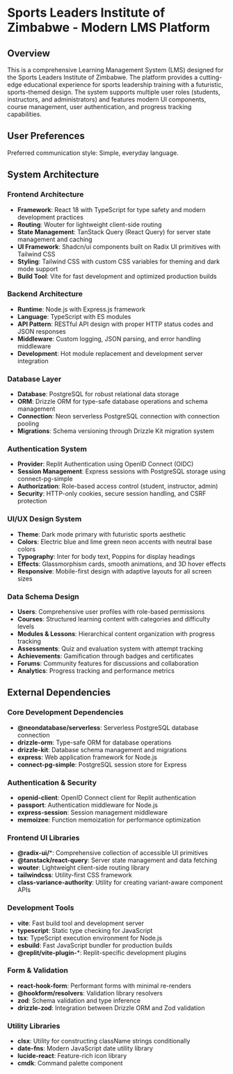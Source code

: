 # Sports Leaders Institute of Zimbabwe - Modern LMS Platform

## Overview

This is a comprehensive Learning Management System (LMS) designed for the Sports Leaders Institute of Zimbabwe. The platform provides a cutting-edge educational experience for sports leadership training with a futuristic, sports-themed design. The system supports multiple user roles (students, instructors, and administrators) and features modern UI components, course management, user authentication, and progress tracking capabilities.

## User Preferences

Preferred communication style: Simple, everyday language.

## System Architecture

### Frontend Architecture
- **Framework**: React 18 with TypeScript for type safety and modern development practices
- **Routing**: Wouter for lightweight client-side routing
- **State Management**: TanStack Query (React Query) for server state management and caching
- **UI Framework**: Shadcn/ui components built on Radix UI primitives with Tailwind CSS
- **Styling**: Tailwind CSS with custom CSS variables for theming and dark mode support
- **Build Tool**: Vite for fast development and optimized production builds

### Backend Architecture
- **Runtime**: Node.js with Express.js framework
- **Language**: TypeScript with ES modules
- **API Pattern**: RESTful API design with proper HTTP status codes and JSON responses
- **Middleware**: Custom logging, JSON parsing, and error handling middleware
- **Development**: Hot module replacement and development server integration

### Database Layer
- **Database**: PostgreSQL for robust relational data storage
- **ORM**: Drizzle ORM for type-safe database operations and schema management
- **Connection**: Neon serverless PostgreSQL connection with connection pooling
- **Migrations**: Schema versioning through Drizzle Kit migration system

### Authentication System
- **Provider**: Replit Authentication using OpenID Connect (OIDC)
- **Session Management**: Express sessions with PostgreSQL storage using connect-pg-simple
- **Authorization**: Role-based access control (student, instructor, admin)
- **Security**: HTTP-only cookies, secure session handling, and CSRF protection

### UI/UX Design System
- **Theme**: Dark mode primary with futuristic sports aesthetic
- **Colors**: Electric blue and lime green neon accents with neutral base colors
- **Typography**: Inter for body text, Poppins for display headings
- **Effects**: Glassmorphism cards, smooth animations, and 3D hover effects
- **Responsive**: Mobile-first design with adaptive layouts for all screen sizes

### Data Schema Design
- **Users**: Comprehensive user profiles with role-based permissions
- **Courses**: Structured learning content with categories and difficulty levels
- **Modules & Lessons**: Hierarchical content organization with progress tracking
- **Assessments**: Quiz and evaluation system with attempt tracking
- **Achievements**: Gamification through badges and certificates
- **Forums**: Community features for discussions and collaboration
- **Analytics**: Progress tracking and performance metrics

## External Dependencies

### Core Development Dependencies
- **@neondatabase/serverless**: Serverless PostgreSQL database connection
- **drizzle-orm**: Type-safe ORM for database operations
- **drizzle-kit**: Database schema management and migrations
- **express**: Web application framework for Node.js
- **connect-pg-simple**: PostgreSQL session store for Express

### Authentication & Security
- **openid-client**: OpenID Connect client for Replit authentication
- **passport**: Authentication middleware for Node.js
- **express-session**: Session management middleware
- **memoizee**: Function memoization for performance optimization

### Frontend UI Libraries
- **@radix-ui/***: Comprehensive collection of accessible UI primitives
- **@tanstack/react-query**: Server state management and data fetching
- **wouter**: Lightweight client-side routing library
- **tailwindcss**: Utility-first CSS framework
- **class-variance-authority**: Utility for creating variant-aware component APIs

### Development Tools
- **vite**: Fast build tool and development server
- **typescript**: Static type checking for JavaScript
- **tsx**: TypeScript execution environment for Node.js
- **esbuild**: Fast JavaScript bundler for production builds
- **@replit/vite-plugin-***: Replit-specific development plugins

### Form & Validation
- **react-hook-form**: Performant forms with minimal re-renders
- **@hookform/resolvers**: Validation library resolvers
- **zod**: Schema validation and type inference
- **drizzle-zod**: Integration between Drizzle ORM and Zod validation

### Utility Libraries
- **clsx**: Utility for constructing className strings conditionally
- **date-fns**: Modern JavaScript date utility library
- **lucide-react**: Feature-rich icon library
- **cmdk**: Command palette component